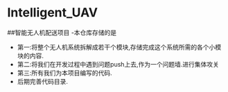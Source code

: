 # Intelligent_UAV
##智能无人机配送项目
-本仓库存储的是
  - 第一:将整个无人机系统拆解成若干个模块,存储完成这个系统所需的各个小模块的内容.
  - 第二:将我们在开发过程中遇到问题push上去,作为一个问题墙.进行集体攻关
  - 第三:所有我们为本项目编写的代码.
  - 后期完善代码目录.
